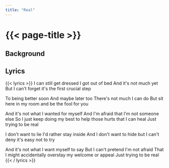 ```yaml
---
title: "Real"
---
```

# {{< page-title >}}

## Background


## Lyrics
{{< lyrics >}}
I can still get dressed
I got out of bed
And it's not much yet
But I can't forget it's the first crucial step

To being better soon
And maybe later too
There's not much I can do
But sit here in my room and be the fool for you

And it's not what I wanted for myself
And I'm afraid that I'm not someone else
So I just keep doing my best to help
those hurts that I can heal
Just trying to be real

I don't want to lie
I'd rather stay inside
And I don't want to hide
but I can't deny it's easy not to try

And it's not what I want myself to say
But I can't pretend I'm not afraid
That I might accidentally overstay my
welcome or appeal
Just trying to be real
{{< / lyrics >}}
